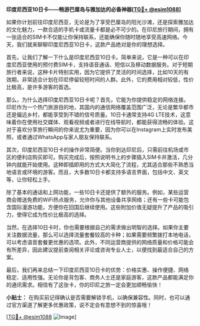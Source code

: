 **印度尼西亚10日卡——畅游巴厘岛与雅加达的必备神器[[TG💪+ @esim1088](https://t.me/s/esim1088)]**

如果你计划前往印度尼西亚，无论是为了享受巴厘岛的阳光沙滩，还是探索雅加达的文化魅力，一款合适的手机卡或流量卡都是必不可少的。在印尼旅行期间，拥有一张适合的SIM卡不仅能让你保持联系，还能确保你随时随地享受高速网络。今天，我们就来聊聊印度尼西亚10日卡，这款产品绝对是你的理想选择。

首先，让我们了解一下什么是印度尼西亚10日卡。简单来说，它是一种可以在印度尼西亚使用的预付费SIM卡，支持语音通话、短信以及移动数据服务。对于短期旅行者来说，这种卡片特别实用，因为它提供了灵活的时间选择，比如10天的有效期，非常适合计划在印尼停留较短时间的人群。此外，它的费用相对较低，性价比极高，是许多游客的首选。

那么，为什么选择印度尼西亚10日卡呢？首先，它能为你提供稳定的网络连接。印尼作为一个热门旅游目的地，其国内的通信网络覆盖范围广泛，无论是繁华都市还是偏远乡村，都能享受到不错的信号质量。10日卡通常支持4G LTE技术，这意味着你在使用社交媒体、观看视频或者进行在线导航时，都能获得流畅的体验。这对于喜欢分享旅行瞬间的你来说尤为重要，因为你可以在Instagram上实时发布美照，或者通过WhatsApp与家人朋友保持联系。

其次，印度尼西亚10日卡的操作非常简便。当你到达印尼后，只需前往机场或市区的便利店购买即可。购买完成后，按照说明书上的步骤插入SIM卡并激活，几分钟内就能开始使用。这种即插即用的方式大大简化了流程，尤其适合那些不熟悉当地语言或环境的游客。而且，大多数10日卡都支持多语言界面，包括中文、英文等，让你轻松上手。

除了基本的通话和上网功能，一些10日卡还提供了额外的服务。例如，某些运营商会赠送免费的WiFi热点服务，允许你与其他设备共享网络；还有一些卡可能包含国际漫游功能，方便你在回国后继续使用。这些附加价值无疑提升了产品的吸引力，使得它成为性价比极高的选择。

当然，在选择10日卡时，你也需要根据自己的需求做出明智的选择。如果你主要关注数据流量，那么可以选择流量套餐较高的卡种；如果需要频繁拨打本地电话，可以考虑语音套餐更优惠的选项。此外，不同运营商提供的网络质量和价格可能会有所差异，因此建议提前查阅相关评论或咨询专业人士，以便找到最适合自己的方案。

最后，我们再来总结一下印度尼西亚10日卡的优势：价格实惠、操作便捷、网络稳定、适用性强。无论你是背包客、商务人士还是家庭游客，这款产品都能满足你的通讯需求。相信有了这张卡，你的印尼之旅一定会更加顺畅愉快！

**小贴士：** 在购买前记得确认是否需要解锁手机，以确保兼容性。同时，也可以通过官方渠道了解更多优惠政策，说不定会有意想不到的惊喜哦！

[[TG💪+ @esim1088](https://t.me/s/esim1088) ![Image](https://i.postimg.cc/4NQfJmqS/Snipaste-2025-05-13-00-14-12.png)]